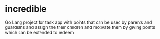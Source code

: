 # incredible
Go Lang project for task app with points that can be used by parents and guardians and assign the their children and motivate them by giving points which can be extended to redeem
